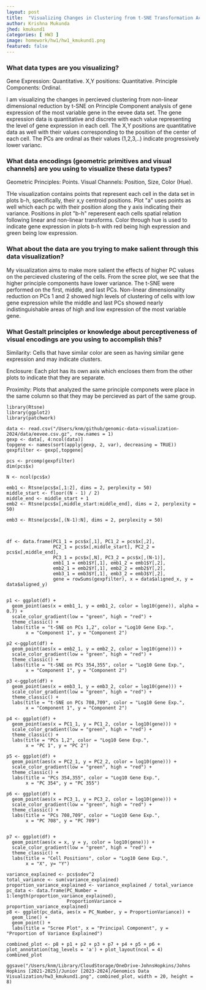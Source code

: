 ```yaml
---
layout: post
title:  "Visualizing Changes in Clustering from t-SNE Transformation Across Key Principal Component Pairs: Exploring Extremes and Intermediates"
author: Krishna Mukunda
jhed: kmukund1
categories: [ HW3 ]
image: homework/hw1/hw1_kmukund1.png
featured: false
---
```


### What data types are you visualizing?
Gene Expression: Quantitative.
X,Y positions: Quantitative.
Principle Components: Ordinal.

I am visualizing the changes in percieved clustering from non-linear dimensional reduction by t-SNE on Principle Component analysis of gene expression of the most variable gene in the eevee data set. The gene expression data is quantitative and discrete with each value representing the level of gene expression in each cell. The X,Y positions are quantitative data as well with their values corresponding to the position of the center of each cell. The PCs are ordinal as their values (1,2,3,..) indicate progressively lower varianc. 

### What data encodings (geometric primitives and visual channels) are you using to visualize these data types?
Geometric Principles: Points.
Visual Channels: Position, Size, Color (Hue).

THe visualization contains points that represent each cell in the data set in plots b-h, specifically, their x,y centroid positions. Plot "a" uses points as well which each pc with their position along the y axis indicating their   variance. Positions in plot "b-h" reperesent each cells spatial relation following linear and non-linear transforms. Color through hue is used to indicate gene expression in plots b-h with red being high expression and green being low expression.

### What about the data are you trying to make salient through this data visualization? 
My visualization aims to make more salient the effects of higher PC values on the percieved clustering of the cells. From the scree plot, we see that the higher principle components have lower variance. The t-SNE were performed on the first, middle, and last PCs. Non-linear dimensionality reduction on PCs 1 and 2 showed high levels of clustering of cells with low gene expression while the middle and last PCs showed nearly indistinguishable areas of high and low expression of the most variable gene. 


### What Gestalt principles or knowledge about perceptiveness of visual encodings are you using to accomplish this?
Similarity: Cells that have similar color are seen as having similar gene expression and may indicate clusters.

Enclosure: Each plot has its own axis which encloses them from the other plots to indicate that they are separate. 

Proximity: Plots that analyzed the same principle componets were place in the same column so that they may be percieved as part of the same group.

```{r}
library(Rtsne)
library(ggplot2)
library(patchwork)

data <- read.csv("/Users/knm/github/genomic-data-visualization-2024/data/eevee.csv.gz", row.names = 1)
gexp <- data[, 4:ncol(data)]
topgene <- names(sort(apply(gexp, 2, var), decreasing = TRUE))
gexpfilter <- gexp[,topgene]

pcs <- prcomp(gexpfilter)
dim(pcs$x)

N <- ncol(pcs$x)

emb1 <- Rtsne(pcs$x[,1:2], dims = 2, perplexity = 50)
middle_start <- floor((N - 1) / 2)
middle_end <- middle_start + 1
emb2 <- Rtsne(pcs$x[,middle_start:middle_end], dims = 2, perplexity = 50)

emb3 <- Rtsne(pcs$x[,(N-1):N], dims = 2, perplexity = 50)



df <- data.frame(PC1_1 = pcs$x[,1], PC1_2 = pcs$x[,2], 
                 PC2_1 = pcs$x[,middle_start], PC2_2 = pcs$x[,middle_end],
                 PC3_1 = pcs$x[,N], PC3_2 = pcs$x[,(N-1)], 
                 emb1_1 = emb1$Y[,1], emb1_2 = emb1$Y[,2],
                 emb2_1 = emb2$Y[,1], emb2_2 = emb2$Y[,2],
                 emb3_1 = emb3$Y[,1], emb3_2 = emb3$Y[,2],
                 gene = rowSums(gexpfilter), x = data$aligned_x, y = data$aligned_y)


p1 <- ggplot(df) +
  geom_point(aes(x = emb1_1, y = emb1_2, color = log10(gene)), alpha = 0.7) +
  scale_color_gradient(low = "green", high = "red") +
  theme_classic() +
  labs(title = "t-SNE on PCs 1,2", color = "Log10 Gene Exp.", 
       x = "Component 1", y = "Component 2")

p2 <-ggplot(df) + 
  geom_point(aes(x = emb2_1, y = emb2_2, color = log10(gene))) +
  scale_color_gradient(low = "green", high = "red") +
  theme_classic() +
  labs(title = "t-SNE on PCs 354,355", color = "Log10 Gene Exp.", 
       x = "Component 1", y = "Component 2")

p3 <-ggplot(df) + 
  geom_point(aes(x = emb3_1, y = emb3_2, color = log10(gene))) +
  scale_color_gradient(low = "green", high = "red") +
  theme_classic() +
  labs(title = "t-SNE on PCs 708,709", color = "Log10 Gene Exp.", 
       x = "Component 1", y = "Component 2")

p4 <- ggplot(df) + 
  geom_point(aes(x = PC1_1, y = PC1_2, color = log10(gene))) +
  scale_color_gradient(low = "green", high = "red") +
  theme_classic() +
  labs(title = "PCs 1,2", color = "Log10 Gene Exp.",
       x = "PC 1", y = "PC 2")

p5 <- ggplot(df) + 
  geom_point(aes(x = PC2_1, y = PC2_2, color = log10(gene))) +
  scale_color_gradient(low = "green", high = "red") +
  theme_classic() +
  labs(title = "PCs 354,355", color = "Log10 Gene Exp.",
       x = "PC 354", y = "PC 355")

p6 <- ggplot(df) + 
  geom_point(aes(x = PC3_1, y = PC3_2, color = log10(gene))) +
  scale_color_gradient(low = "green", high = "red") +
  theme_classic() +
  labs(title = "PCs 708,709", color = "Log10 Gene Exp.", 
       x = "PC 708", y = "PC 709")


p7 <- ggplot(df) + 
  geom_point(aes(x = x, y = y, color = log10(gene))) +
  scale_color_gradient(low = "green", high = "red") +
  theme_classic() +
  labs(title = "Cell Positions", color = "Log10 Gene Exp.", 
       x = "X", y= "Y")

variance_explained <- pcs$sdev^2
total_variance <- sum(variance_explained)
proportion_variance_explained <- variance_explained / total_variance
pc_data <- data.frame(PC_Number = 1:length(proportion_variance_explained), 
                      ProportionVariance = proportion_variance_explained)
p8 <- ggplot(pc_data, aes(x = PC_Number, y = ProportionVariance)) +
  geom_line() + 
  geom_point() +
  labs(title = "Scree Plot", x = "Principal Component", y = "Proportion of Variance Explained")

combined_plot <- p8 + p1 + p2 + p3 + p7 + p4 + p5 + p6 + plot_annotation(tag_levels = 'a') + plot_layout(ncol = 4)
combined_plot

ggsave("/Users/knm/Library/CloudStorage/OneDrive-JohnsHopkins/Johns Hopkins [2021-2025]/Junior [2023-2024]/Genomics Data Visualization/hw3_kmukund1.png", combined_plot, width = 20, height = 8)
```

